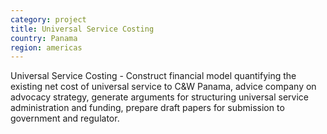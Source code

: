```yaml
---
category: project
title: Universal Service Costing
country: Panama
region: americas
---
```

Universal Service Costing - Construct financial model quantifying the existing net cost of universal service to C&W Panama, advice company on advocacy strategy, generate arguments for structuring universal service administration and funding, prepare draft papers for submission to government and regulator.